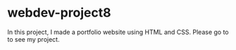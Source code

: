 # webdev-project8

In this project, I made a portfolio website using HTML and CSS. Please go to to see my project.
